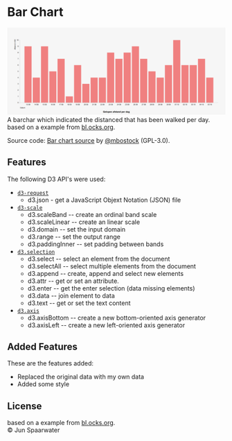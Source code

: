 # Bar Chart
![Preview link](preview.png)
A barchar which indicated the distanced that has been walked per day.
<br/> based on a example from [bl.ocks.org](https://bl.ocks.org).

Source code: [Bar chart source](https://bl.ocks.org/mbostock/3885304) by [@mbostock](https://github.com/mbostock) (GPL-3.0).

## Features
The following D3 API's were used:
- [`d3-request`](https://github.com/d3/d3-request)
	- d3.json - get a JavaScript Objext Notation (JSON) file
- [`d3-scale`](https://github.com/d3/d3-scale)
	- d3.scaleBand --  create an ordinal band scale
	- d3.scaleLinear -- create an linear scale
	- d3.domain -- set the input domain
	- d3.range -- set the output range
	- d3.paddingInner -- set padding between bands
- [`d3.selection`](https://github.com/d3/d3-selection)
	- d3.select -- select an element from the document
	- d3.selectAll -- select multiple elements from the document
	- d3.append -- create, append and select new elements
	- d3.attr -- get or set an attribute.
	- d3.enter -- get the enter selection (data missing elements)
	- d3.data -- join element to data
	- d3.text -- get or set the text content
- [`d3.axis`](https://github.com/d3/d3-axis)
	- d3.axisBottom -- create a new bottom-oriented axis generator
	- d3.axisLeft -- create a new left-oriented axis generator

## Added Features
These are the features added:
- Replaced the original data with my own data
- Added some style

## License
based on a example from [bl.ocks.org](https://bl.ocks.org).
<br/> © Jun Spaarwater
